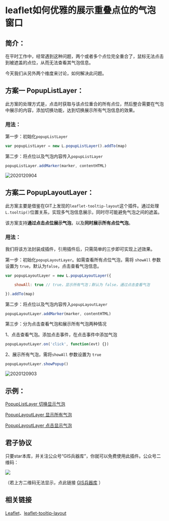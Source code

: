 # leaflet如何优雅的展示重叠点位的气泡窗口


## 简介：

在平时工作中，经常遇到这种问题，两个或者多个点位完全重合了，鼠标无法点击到被遮盖的点位，从而无法查看其气泡信息。

今天我们从另外两个维度来讨论，如何解决此问题。



## 方案一 PopupListLayer：

此方案的处理方式是，点击时获取与该点位重合的所有点位，然后整合需要在气泡中展示的内容，添加切换功能，达到切换展示所有气泡信息的效果。

### 用法：

第一步：初始化`popupListLayer` 

```js
var popupListLayer = new L.popupListLayer().addTo(map)
```

第二步：将点位以及气泡内容传入`popupListLayer`

```js
popupListLayer.addMarker(marker, contentHTML)
```

![2020120904](https://blogimage.gisarmory.xyz/2020120904.png)



## 方案二 PopupLayoutLayer：

此方案主要是借鉴在GIT上发现的`leaflet-tooltip-layout`这个插件。通过处理`L.tooltip()`位置关系，实现多气泡信息展示，同时尽可能避免气泡之间的遮盖。

该方案支持**通过点击点位展示气泡**，以及**同时展示所有点位气泡**。

### 用法：

我们将该方法封装成插件，引用插件后，只需简单的三步即可实现上述效果。

第一步：初始化`popupLayoutLayer`。如需查看所有点位气泡，需将 `showAll` 参数设置为 `true`，默认为`false`，点击查看气泡信息。

```js
var popupLayoutLayer = new L.popupLayoutLayer({

	showAll: true // true，显示所有气泡；默认为 false，通过点击查看气泡

}).addTo(map)
```

第二步：将点位以及气泡内容传入`popupLayoutLayer`

```js
popupLayoutLayer.addMarker(marker, contentHTML)
```

第三步：分为点击查看气泡和展示所有气泡两种情况

1、点击查看气泡。添加点击事件，在点击事件中添加气泡

```js
popupLayoutLayer.on('click', function(evt) {})
```

2、展示所有气泡，需将`showAll` 参数设置为 `true`

```js
popupLayoutLayer.showPopup()
```

![2020120903](https://blogimage.gisarmory.xyz/2020120903.png)



## 示例：

[PopupListLayer 切换显示气泡](http://gisarmory.xyz/blog/index.html?demo=LeafletOverlapMarkerPopup1)

[PopupLayoutLayer 显示所有气泡](http://gisarmory.xyz/blog/index.html?demo=LeafletOverlapMarkerPopup2)

[PopupLayoutLayer 点击显示气泡](http://gisarmory.xyz/blog/index.html?demo=LeafletOverlapMarkerPopup3)



## 君子协议
只要star本库，并关注公众号“GIS兵器库”，你就可以免费使用此插件。公众号二维码：

![](http://blogimage.gisarmory.xyz/20200923063756.png)

（若上方二维码无法显示，点此链接 [GIS兵器库](http://blogimage.gisarmory.xyz/20200923063756.png) ）

## 相关链接

[Leaflet](https://leafletjs.com/index.html)、[leaflet-tooltip-layout](https://github.com/ZijingPeng/leaflet-tooltip-layout)


